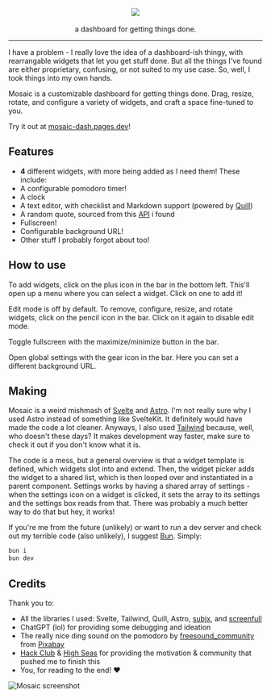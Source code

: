 <p align="center">
  <img src="https://cloud-awa2avyys-hack-club-bot.vercel.app/0mosaic-logo.png.png"  />
  <br>
  <br>
  a dashboard for getting things done.
</p>

---

I have a problem - I really love the idea of a dashboard-ish thingy, with rearrangable widgets that let you get stuff done. But all the things I've found are either proprietary, confusing, or not suited to my use case. So, well, I took things into my own hands.

Mosaic is a customizable dashboard for getting things done. Drag, resize, rotate, and configure a variety of widgets, and craft a space fine-tuned to you.

Try it out at [mosaic-dash.pages.dev](https://mosaic-dash.pages.dev)!

## Features

- **4** different widgets, with more being added as I need them! These include:
- A configurable pomodoro timer!
- A clock
- A text editor, with checklist and Markdown support (powered by [Quill](https://quilljs.com))
- A random quote, sourced from this [API](https://qapi.vercel.app/) i found
- Fullscreen!
- Configurable background URL!
- Other stuff I probably forgot about too!

## How to use

To add widgets, click on the plus icon in the bar in the bottom left. This'll open up a menu where you can select a widget. Click on one to add it!

Edit mode is off by default. To remove, configure, resize, and rotate widgets, click on the pencil icon in the bar. Click on it again to disable edit mode.

Toggle fullscreen with the maximize/minimize button in the bar.

Open global settings with the gear icon in the bar. Here you can set a different background URL.

## Making

Mosaic is a weird mishmash of [Svelte](https://svelte.dev) and [Astro](https://astro.build). I'm not really sure why I used Astro instead of something like SvelteKit. It definitely would have made the code a lot cleaner. Anyways, I also used [Tailwind](https://tailwindcss.com) because, well, who doesn't these days? It makes development way faster, make sure to check it out if you don't know what it is.

The code is a mess, but a general overview is that a widget template is defined, which widgets slot into and extend. Then, the widget picker adds the widget to a shared list, which is then looped over and instantiated in a parent component. Settings works by having a shared array of settings - when the settings icon on a widget is clicked, it sets the array to its settings and the settings box reads from that. There was probably a much better way to do that but hey, it works!

If you're me from the future (unlikely) or want to run a dev server and check out my terrible code (also unlikely), I suggest [Bun](https://bun.sh). Simply:

```sh
bun i
bun dev
```

## Credits

Thank you to:

- All the libraries I used: Svelte, Tailwind, Quill, Astro, [subjx](https://github.com/nichollascarter/subjx), and [screenfull](https://www.npmjs.com/package/screenfull)
- ChatGPT (lol) for providing some debugging and ideation
- The really nice ding sound on the pomodoro by <a href="https://pixabay.com/users/freesound_community-46691455/?utm_source=link-attribution&utm_medium=referral&utm_campaign=music&utm_content=36029">freesound_community</a> from <a href="https://pixabay.com//?utm_source=link-attribution&utm_medium=referral&utm_campaign=music&utm_content=36029">Pixabay</a>
- [Hack Club](https://hack.club) & [High Seas](https://highseas.hackclub.com) for providing the motivation & community that pushed me to finish this
- You, for reading to the end! ❤️

![Mosaic screenshot](https://cloud-gd5pxktgk-hack-club-bot.vercel.app/0image.png)